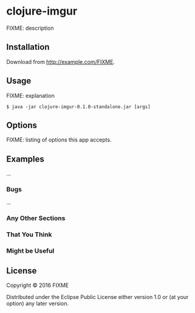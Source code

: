 # clojure-imgur

FIXME: description

## Installation

Download from http://example.com/FIXME.

## Usage

FIXME: explanation

    $ java -jar clojure-imgur-0.1.0-standalone.jar [args]

## Options

FIXME: listing of options this app accepts.

## Examples

...

### Bugs

...

### Any Other Sections
### That You Think
### Might be Useful

## License

Copyright © 2016 FIXME

Distributed under the Eclipse Public License either version 1.0 or (at
your option) any later version.
